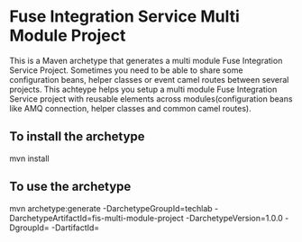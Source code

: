 # Fuse Integration Service Multi Module Project 

This is a Maven archetype that generates a multi module Fuse Integration Service Project. Sometimes you need to be able to share some configuration beans, helper classes or event camel routes between several projects. This achteype helps you setup a multi module Fuse Integration Service project with reusable elements across modules(configuration beans like AMQ connection, helper classes and common camel routes).

## To install the archetype

mvn install

## To use the archetype

mvn archetype:generate -DarchetypeGroupId=techlab -DarchetypeArtifactId=fis-multi-module-project  -DarchetypeVersion=1.0.0 -DgroupId=<yourGrpID> -DartifactId=<yourArtifactID>

